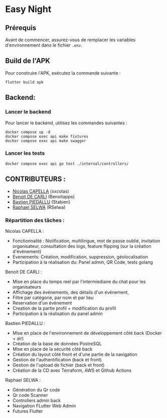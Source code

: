 # Easy Night

## Prérequis

Avant de commencer, assurez-vous de remplacer les variables d'environnement dans le fichier `.env`.

## Build de l'APK

Pour construire l'APK, exécutez la commande suivante :

```flutter
flutter build apk
```

## Backend:

### Lancer le backend

Pour lancer le backend, utilisez les commandes suivantes :

```docker
docker compose up -d
docker compose exec api make fixtures
docker compose exec api make swagger
```

### Lancer les tests

```docker
docker compose exec api go test ./internal/controllers/
```

## CONTRIBUTEURS :

- [Nicolas CAPELLA](https://github.com/xxcolas) (xxcolas)
- [Benoit DE CARLI](https://github.com/Benoitapps) (Benoitapps)
- [Bastien PIEDALLU](https://github.com/Stabien) (Stabien)
- [Raphael SELWA](https://github.com/RSelwa) (RSelwa)

### Répartition des tâches :

Nicolas CAPELLA :

- Fonctionnalité : Notification, multilingue, mot de passe oublié, invitation organisateur, consultation des logs, feature flipping (sur la création d'événement)
- Evenements: Création, modification, suppression, géolocalisation
- Participation à la réalisation du: Panel admin, QR Code, tests golang

Benoit DE CARLI :

- Mise en place du temps reel par l'intermiediaire du chat pour les organisateurs
- Affichage des événements, des détails d'un événement,
- Filtre par catégorie, par nom et par lieu
- Reservation d'un événement
- Creation de la partie profil + modification du profil
- Participation à la réalisation du panel admin

Bastien PIEDALLU :

- Mise en place de l'environnement de développement côté back (Docker + air)
- Création de la base de données PostreSQL
- Mise en place de la sécurité côté back
- Création du layout côté front et d'une partie de la navigation
- Gestion de l'authentification (back et front)
- Gestion de l'upload de fichier (back et front)
- Création de la CD avec Terraform, AWS et Github Actions

Raphael SELWA :

- Génération du Qr code
- Qr code Scanner
- Controllers admin back
- Navigation FLutter Web Admin
- Futures Flutter
